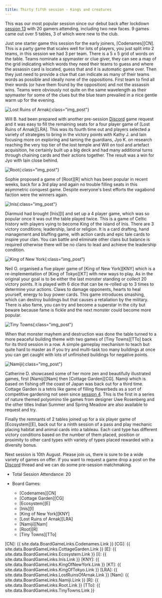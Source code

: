 ```yaml
---
title: Thirty fifth session - Kings and creatures
---
```


This was our most popular session since our debut back after lockdown [session 13][13] with 20 gamers attending, including two new faces. 9 games came out over 5 tables, 3 of which were new to the club.

Just one starter game this session for the early joiners, [Codenames][CN]. This is a party game that scales well for lots of players, you just split into 2 teams, in this session we had 3 per team. There is a 5 x 5 grid of words on the table. Teams nominate a spymaster or clue giver, they can see a map of the grid indicating which words they need their teams to guess and where the assassin card is located, guess that and it is automatic game over. Then they just need to provide a clue that can indicate as many of their teams words as possible and ideally none of the oppositions. First team to find all their words (or have them found by the opposition) and not the assassin wins. Teams were obviously not quite on the same wavelength as their spymaster for some of the clues but the blue team prevailed in a nice gentle warm up for the evening.

![Lost Ruins of Arnak](/images/posts/2022_07_27/LostRuinsArnak01.jpg "Lost Ruins of Arnak"){:class="img_post"}

Will B. had been prepared with another pre-session [Discord][Contact] game request and it was easy to fill the remaining seats for a four player game of [Lost Ruins of Arnak][LRA]. This was its fourth time out and players selected a variety of strategies to bring in the victory points with Kathy J. and Iain focusing more on exploring and taming the guardians, Jyo K. on research reaching the very top tier of the lost temple and Will on tool and artefact acquisition, he certainly built up a big deck and had many additional turns through chaining cards and their actions together. The result was a win for Jyo with Iain close behind.

![Root](/images/posts/2022_07_27/Root01.jpg "Root"){:class="img_post"}

Sophie proposed a game of [Root][R] which has been popular in recent weeks, back for a 3rd play and again no trouble filling seats in this asymmetric conquest game. Despite everyone's best efforts the vagabond faction were the winners again.

![Inis](/images/posts/2022_07_27/Inis01.jpg "Inis"){:class="img_post"}

Diarmuid had brought [Inis][I] and set up a 4 player game, which was so popular once it was out the table played twice. This is a game of Celtic history with players vying to become King of the island of Inis. There are 3 victory conditions; leadership, land or religion. It is a card drafting, hand management and bluffing game, with action cards and epic tale cards to inspire your clan. You can battle and eliminate other clans but balance is required otherwise there will be no clans to lead and achieve the leadership condition. 

![King of New York](/images/posts/2022_07_27/KingNewYork01.jpg "King of New York"){:class="img_post"}

Neil O. organised a five player game of [King of New York][KNY] which is a re-implementation of [King of Tokyo][KT] with new ways to play. As in the original your goal is to be either the last monster standing or collect 20 victory points. It is played with 6 dice that can be re-rolled up to 3 times to determine your actions. Claws to damage opponents, hearts to heal yourself, energy to buy power cards. This game introduces smashing, which can destroy buildings but that causes a retaliation by the military. There is also fame, you can try and become a superstar in the city but beware because fame is fickle and the next monster could become more popular.

![Tiny Towns](/images/posts/2022_07_27/TinyTowns01.jpg "Tiny Towns"){:class="img_post"}

When that monster mayhem and destruction was done the table turned to a more peaceful building theme with two games of [Tiny Towns][TTo] back for its third session in a row. A simple gameplay mechanism to teach but quite hard to master as if you try and multi-task too many buildings at once you can get caught with lots of unfinished buildings for negative points.

![Namiji](/images/posts/2022_07_27/Namiji01.jpg "Namiji"){:class="img_post"}

Catherine D. showcased some of her more zen and beautifully illustrated games, first [Namiji][Nam] then [Cottage Garden][CG]. Namiji which is based on fishing off the coast of Japan was back out for a third time. Cottage Garden is a tetris like game of filling flowerbeds as a sort of competitive gardening not seen since [session 4][4]. This is the first in a series of nature themed polyomino tile games from designer Uwe Rosenberg and the other titles Indian Summer and Spring Meadow are also available to request and try.

Finally the remnants of 2 tables joined up for a six player game of [Ecosystem][E], back out for a ninth session of a pass and play mechanic placing habitat and animal cards into a tableau. Each card type has different victory conditions based on the number of them placed, position or proximity to other card types with variety of types placed rewarded with a diversity bonus.

Next session is 10th August. Please join us, there is sure to be a wide variety of games on offer. If you want to request a game drop a post on the [Discord][Contact] thread and we can do some pre-session matchmaking.


* Total Session Attendance: 20
* Board Games:

	 * [Codenames][CN]
	 * [Cottage Garden][CG]
	 * [Ecosystem][E]
	 * [Inis][I]
	 * [King of New York][KNY]
	 * [Lost Ruins of Arnak][LRA]
	 * [Namiji][Nam]
	 * [Root][R]
	 * [Tiny Towns][TTo]
	 
[CN]: {{ site.data.BoardGameLinks.Codenames.Link }}
[CG]: {{ site.data.BoardGameLinks.CottageGarden.Link }}
[E]: {{ site.data.BoardGameLinks.Ecosystem.Link }}
[I]: {{ site.data.BoardGameLinks.Inis.Link }}
[KNY]: {{ site.data.BoardGameLinks.KingOfNewYork.Link }}
[KT]: {{ site.data.BoardGameLinks.KingOfTokyo.Link }}
[LRA]: {{ site.data.BoardGameLinks.LostRuinsOfArnak.Link }}
[Nam]: {{ site.data.BoardGameLinks.Namiji.Link }}
[R]: {{ site.data.BoardGameLinks.Root.Link }}
[TTo]: {{ site.data.BoardGameLinks.TinyTowns.Link }}

[4]: /2019/10/23/fourth-session.html
[13]: /2021/08/25/thirteenth-session.html

[Contact]: /Contact.html
